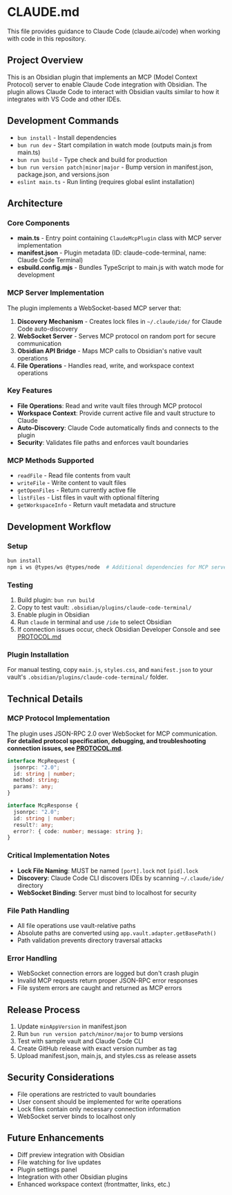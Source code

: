 # CLAUDE.md

This file provides guidance to Claude Code (claude.ai/code) when working with code in this repository.

## Project Overview

This is an Obsidian plugin that implements an MCP (Model Context Protocol) server to enable Claude Code integration with Obsidian. The plugin allows Claude Code to interact with Obsidian vaults similar to how it integrates with VS Code and other IDEs.

## Development Commands

- `bun install` - Install dependencies
- `bun run dev` - Start compilation in watch mode (outputs main.js from main.ts)
- `bun run build` - Type check and build for production
- `bun run version patch|minor|major` - Bump version in manifest.json, package.json, and versions.json
- `eslint main.ts` - Run linting (requires global eslint installation)

## Architecture

### Core Components

- **main.ts** - Entry point containing `ClaudeMcpPlugin` class with MCP server implementation
- **manifest.json** - Plugin metadata (ID: claude-code-terminal, name: Claude Code Terminal)
- **esbuild.config.mjs** - Bundles TypeScript to main.js with watch mode for development

### MCP Server Implementation

The plugin implements a WebSocket-based MCP server that:

1. **Discovery Mechanism** - Creates lock files in `~/.claude/ide/` for Claude Code auto-discovery
2. **WebSocket Server** - Serves MCP protocol on random port for secure communication
3. **Obsidian API Bridge** - Maps MCP calls to Obsidian's native vault operations
4. **File Operations** - Handles read, write, and workspace context operations

### Key Features

- **File Operations**: Read and write vault files through MCP protocol
- **Workspace Context**: Provide current active file and vault structure to Claude
- **Auto-Discovery**: Claude Code automatically finds and connects to the plugin
- **Security**: Validates file paths and enforces vault boundaries

### MCP Methods Supported

- `readFile` - Read file contents from vault
- `writeFile` - Write content to vault files  
- `getOpenFiles` - Return currently active file
- `listFiles` - List files in vault with optional filtering
- `getWorkspaceInfo` - Return vault metadata and structure

## Development Workflow

### Setup
```bash
bun install
npm i ws @types/ws @types/node  # Additional dependencies for MCP server
```

### Testing
1. Build plugin: `bun run build`
2. Copy to test vault: `.obsidian/plugins/claude-code-terminal/`
3. Enable plugin in Obsidian
4. Run `claude` in terminal and use `/ide` to select Obsidian
5. If connection issues occur, check Obsidian Developer Console and see [PROTOCOL.md](./PROTOCOL.md)

### Plugin Installation

For manual testing, copy `main.js`, `styles.css`, and `manifest.json` to your vault's `.obsidian/plugins/claude-code-terminal/` folder.

## Technical Details

### MCP Protocol Implementation

The plugin uses JSON-RPC 2.0 over WebSocket for MCP communication. **For detailed protocol specification, debugging, and troubleshooting connection issues, see [PROTOCOL.md](./PROTOCOL.md)**.

```typescript
interface McpRequest {
  jsonrpc: "2.0";
  id: string | number;
  method: string;
  params?: any;
}

interface McpResponse {
  jsonrpc: "2.0";
  id: string | number;
  result?: any;
  error?: { code: number; message: string };
}
```

### Critical Implementation Notes

- **Lock File Naming**: MUST be named `[port].lock` not `[pid].lock`
- **Discovery**: Claude Code CLI discovers IDEs by scanning `~/.claude/ide/` directory
- **WebSocket Binding**: Server must bind to localhost for security

### File Path Handling

- All file operations use vault-relative paths
- Absolute paths are converted using `app.vault.adapter.getBasePath()`
- Path validation prevents directory traversal attacks

### Error Handling

- WebSocket connection errors are logged but don't crash plugin
- Invalid MCP requests return proper JSON-RPC error responses
- File system errors are caught and returned as MCP errors

## Release Process

1. Update `minAppVersion` in manifest.json
2. Run `bun run version patch/minor/major` to bump versions
3. Test with sample vault and Claude Code CLI
4. Create GitHub release with exact version number as tag
5. Upload manifest.json, main.js, and styles.css as release assets

## Security Considerations

- File operations are restricted to vault boundaries
- User consent should be implemented for write operations
- Lock files contain only necessary connection information
- WebSocket server binds to localhost only

## Future Enhancements

- Diff preview integration with Obsidian
- File watching for live updates
- Plugin settings panel
- Integration with other Obsidian plugins
- Enhanced workspace context (frontmatter, links, etc.)